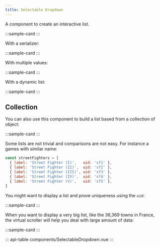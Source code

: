 ```yaml
---
title: Selectable Dropdown
---
```


A component to create an interactive list.

:::sample-card
<template>
  <div class="p-2 text-center">
    <selectable-dropdown v-model="country" :items="allCountries" />
    <button @click="country = 'Peru'" class="btn btn-outline-secondary mt-2 mx-2">Choose Peru</button>
    <button @click="country = 'France'" class="btn btn-outline-secondary mt-2 mx-2">Choose France</button>
  </div>
</template>
:::

With a serializer:

:::sample-card
<template>
  <div class="p-2 text-center">
    <selectable-dropdown deactivate-keys :serializer="item => item.toUpperCase()" :items="allCountries"></selectable-dropdown>
  </div>
</template>
:::

With multiple values:

:::sample-card
<template>
  <div class="p-2 text-center">
    <selectable-dropdown deactivate-keys v-model="countries" multiple :items="allCountries"></selectable-dropdown>
    <button class="btn btn-outline-secondary mt-2 mx-2" @click="countries = twoCountries">Choose two countries</button>
  </div>
</template>
:::

With a dynamic list:

:::sample-card
<template>
  <div class="p-2 text-center">
    <selectable-dropdown deactivate-keys v-model="countries" multiple  :items="filteredCountries"></selectable-dropdown>
    <button class="btn btn-outline-secondary mt-2 mx-2" @click="filteredCountries = treeCountries">
      Tree countries
    </button>
    <button class="btn btn-outline-secondary mt-2 mx-2" @click="filteredCountries = twoCountries">
      Two countries
    </button>
  </div>
</template>
:::

## Collection

You can also use this component to build a list based from a collection of object:

:::sample-card
<template>
  <div class="p-2 text-center">
    <selectable-dropdown deactivate-keys multiple :serializer="item => item.label" :items="countryCollection"></selectable-dropdown>
  </div>
</template>
:::

Some lists are not trivial and comparisons are not easy. For instance a games with similar name:

```js
const streetFighters = [
  { label: 'Street Fighter (I)',   uid: 'sf1' },
  { label: 'Street Fighter (II)',  uid: 'sf2' },
  { label: 'Street Fighter (III)', uid: 'sf3' },
  { label: 'Street Fighter (IV)',  uid: 'sf4' },
  { label: 'Street Fighter (V)',   uid: 'sf5' },
]
```

You might want to display a list and prove uniqueness using the `uid`:

:::sample-card
<template>
  <div class="p-2 text-center">
    <selectable-dropdown 
      :eq="(item, other) => item.uid === other.uid" 
      :items="streetFighters" 
      :serializer="item => item.label" 
      deactivate-keys 
      multiple 
      v-model="selectedGames" 
    />
    Selected games: {{ selectedGames.join(', ') }}
  </div>
</template>
:::

When you want to display a very big list, like the 36,369 towns in France, the virtual scroller will help you deal with large amount of data:

:::sample-card
<template>
  <div class="p-2 text-center">
    <selectable-dropdown 
      :items="frenchCities" 
      deactivate-keys 
      multiple 
      scrollerHeight="500px"  
      v-model="selectedFrenchCities" 
    />
    Selected cities: {{ selectedFrenchCities.join(', ') }}
  </div>
</template>
:::

::: api-table components/SelectableDropdown.vue :::

<script>
  export default {
    data () {
      return {
        country: 'Peru',
        countries: [],
        filteredCountries: ['Spain', 'Peru', 'France'],
        twoCountries: ['Spain', 'France'],
        treeCountries: ['Spain', 'Peru', 'France'],
        allCountries: ['France', 'United States of America', 'Spain', 'Peru'],
        countryCollection: [
          { label: 'Spain' },
          { label: 'Peru' },
          { label: 'France' }
        ],
        selectedGames: [],
        streetFighters: [
          { label: 'Street Fighter', episode: 'I',   uid: 'sf1' },
          { label: 'Street Fighter', episode: 'II',  uid: 'sf2' },
          { label: 'Street Fighter', episode: 'III', uid: 'sf3' },
          { label: 'Street Fighter', episode: 'IV',  uid: 'sf4' },
          { label: 'Street Fighter', episode: 'V',   uid: 'sf5' },
        ],
        frenchCities:[],
        selectedFrenchCities:[]
      }
    },
    watch: {
      country () {
        console.log('Selected country:', this.country)
      },
      countries () {
        console.log('Selected countries:', this.countries.join(', '))
      }
    },
    async created(){
        const url = 'https://raw.githubusercontent.com/high54/Communes-France-JSON/master/france.json';
        const cities = await fetch(url).then(data=> data.json());
        this.frenchCities = [...new Set(cities.map(city=> city.Code_postal + ' - ' + city.Nom_commune).sort())];
    }
  }
</script>
